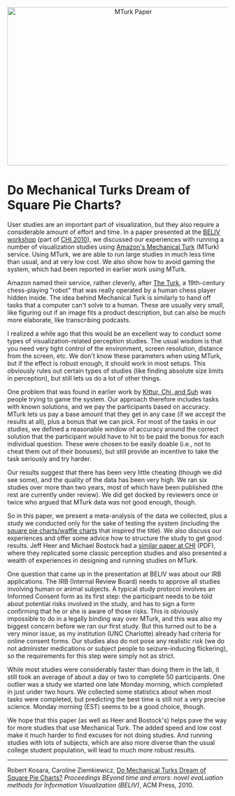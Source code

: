 <p align="center"><img src="https://media.eagereyes.org/media/2010/mturk-paper.jpg" width="560" height="362" alt="MTurk Paper" /></p>

# Do Mechanical Turks Dream of Square Pie Charts?

User studies are an important part of visualization, but they also require a considerable amount of effort and time. In a paper presented at the <a href="http://www.beliv.org/beliv2010/index.php?title=Main_Page">BELIV workshop</a> (part of <a href="http://chi2010.org/">CHI 2010</a>), we discussed our experiences with running a number of visualization studies using <a href="http://mturk.com/">Amazon's Mechanical Turk</a> (MTurk) service. Using MTurk, we are able to run large studies in much less time than usual, and at very low cost. We also show how to avoid gaming the system, which had been reported in earlier work using MTurk.

Amazon named their service, rather cleverly, after <a href="http://en.wikipedia.org/wiki/The_Turk">The Turk</a>, a 19th-century chess-playing "robot" that was really operated by a human chess player hidden inside. The idea behind Mechanical Turk is similarly to hand off tasks that a computer can't solve to a human. These are usually very small, like figuring out if an image fits a product description, but can also be much more elaborate, like transcribing podcasts.

I realized a while ago that this would be an excellent way to conduct some types of visualization-related perception studies. The usual wisdom is that you need very tight control of the environment, screen resolution, distance from the screen, etc. We don't know these parameters when using MTurk, but if the effect is robust enough, it should work in most setups. This obviously rules out certain types of studies (like finding absolute size limits in perception), but still lets us do a lot of other things.

One problem that was found in earlier work by <a href="http://portal.acm.org/citation.cfm?id=1357054.1357127">Kittur, Chi, and Suh</a> was people trying to game the system. Our approach therefore includes tasks with known solutions, and we pay the participants based on accuracy. MTurk lets us pay a base amount that they get in any case (if we accept the results at all), plus a bonus that we can pick. For most of the tasks in our studies, we defined a reasonable window of accuracy around the correct solution that the participant would have to hit to be paid the bonus for each individual question. These were chosen to be easily doable (i.e., not to cheat them out of their bonuses), but still provide an incentive to take the task seriously and try harder.

Our results suggest that there has been very little cheating (though we did see some), and the quality of the data has been very high. We ran six studies over more than two years, most of which have been published (the rest are currently under review). We did get docked by reviewers once or twice who argued that MTurk data was not good enough, though.

So in this paper, we present a meta-analysis of the data we collected, plus a study we conducted only for the sake of testing the system (including the <a href="/blog/2008/engaging-readers-with-square-pie-waffle-charts">square pie charts/waffle charts</a> that inspired the title). We also discuss our experiences and offer some advice how to structure the study to get good results. Jeff Heer and Michael Bostock had a <a href="http://hci.stanford.edu/jheer/files/2010-MTurk-CHI.pdf">similar paper at CHI</a> (PDF), where they replicated some classic perception studies and also presented a wealth of experiences in designing and running studies on MTurk.

One question that came up in the presentation at BELIV was about our IRB applications. The IRB (Internal Review Board) needs to approve all studies involving human or animal subjects. A typical study protocol involves an Informed Consent form as its first step: the participant needs to be told about potential risks involved in the study, and has to sign a form confirming that he or she is aware of those risks. This is obviously impossible to do in a legally binding way over MTurk, and this was also my biggest concern before we ran our first study. But this turned out to be a very minor issue, as my institution (UNC Charlotte) already had criteria for online consent forms. Our studies also do not pose any realistic risk (we do not administer medications or subject people to seizure-inducing flickering), so the requirements for this step were simply not as strict.

While most studies were considerably faster than doing them in the lab, it still took an average of about a day or two to complete 50 participants. One outlier was a study we started one late Monday morning, which completed in just under two hours. We collected some statistics about when most tasks were completed, but predicting the best time is still not a very precise science. Monday morning (EST) seems to be a good choice, though.

We hope that this paper (as well as Heer and Bostock's) helps pave the way for more studies that use Mechanical Turk. The added speed and low cost make it much harder to find excuses for not doing studies. And running studies with lots of subjects, which are also more diverse than the usual college student population, will lead to much more robust results.

<hr>

Robert Kosara, Caroline Ziemkiewicz, <a href="/publications/Kosara-BELIV-2010">Do Mechanical Turks Dream of Square Pie Charts?</a> <em>Proceedings BEyond time and errors: novel evaLuation methods for Information Visualization (BELIV)</em>, ACM Press, 2010.
